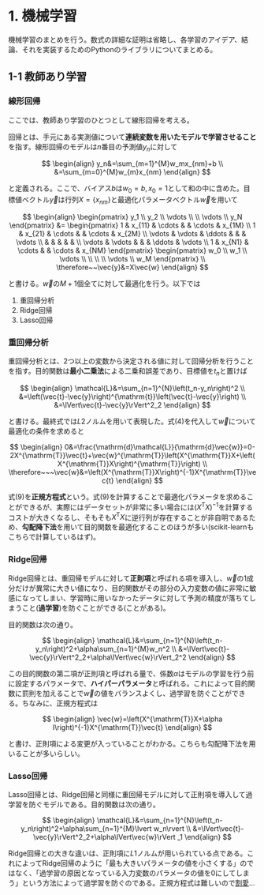 # 1. 機械学習

機械学習のまとめを行う。数式の詳細な証明は省略し、各学習のアイデア、結論、それを実装するためのPythonのライブラリについてまとめる。

## 1-1 教師あり学習

### **線形回帰**

ここでは、教師あり学習のひとつとして線形回帰を考える。

回帰とは、手元にある実測値について**連続変数を用いたモデルで学習させること**を指す。線形回帰のモデルは$n$番目の予測値$y_n$に対して

$$
\begin{align}
y_n&=\sum_{m=1}^{M}w_mx_{nm}+b \\
&=\sum_{m=0}^{M}w_{m}x_{nm}
\end{align}
$$

と定義される。ここで、バイアス$b$は$w_0=b,x_0=1$として和の中に含めた。目標値ベクトル$\vec{y}$は行列$X=\{x_{nm}\}$と最適化パラメータベクトル$\vec{w}$を用いて

$$
\begin{align}
    \begin{pmatrix}
        y_1 \\ y_2 \\ \vdots \\ \\ \vdots \\ y_N
    \end{pmatrix}
    &=
    \begin{pmatrix}
        1 & x_{11} & \cdots & & \cdots & x_{1M} \\
        1 & x_{21} & \cdots & & \cdots & x_{2M} \\
        \vdots & \vdots & \ddots & &        & \vdots \\
                &        &        & &        &        \\
        \vdots & \vdots &        & & \ddots & \vdots \\
        1 & x_{N1} & \cdots & & \cdots & x_{NM}
    \end{pmatrix}
    \begin{pmatrix}
        w_0 \\ w_1 \\ \vdots \\ \\ \\ \\ \vdots \\ w_M
    \end{pmatrix} \\
    \therefore~~\vec{y}&=X\vec{w}
\end{align}
$$

と書ける。$\vec{w}$の$M+1$個全てに対して最適化を行う。以下では

1. 重回帰分析
2. Ridge回帰
3. Lasso回帰

### 重回帰分析

重回帰分析とは、2つ以上の変数から決定される値に対して回帰分析を行うことを指す。目的関数は**最小二乗法**による二乗和誤差であり、目標値を$t_n$と置けば

$$
\begin{align}
    \mathcal{L}&=\sum_{n=1}^{N}\left(t_n-y_n\right)^2 \\
    &=\left(\vec{t}-\vec{y}\right)^{\mathrm{t}}\left(\vec{t}-\vec{y}\right) \\
    &=\lVert\vec{t}-\vec{y}\rVert^2_2
\end{align}
$$

と書ける。最終式では$L2$ノルムを用いて表現した。式(4)を代入して$\vec{w}$について最適化の条件を求めると

$$
\begin{align}
    0&=\frac{\mathrm{d}\mathcal{L}}{\mathrm{d}\vec{w}}=0-2X^{\mathrm{T}}\vec{t}+\vec{w}^{\mathrm{T}}\left(X^{\mathrm{T}}X+\left(X^{\mathrm{T}}X\right)^{\mathrm{T}}\right) \\
    \therefore~~~\vec{w}&=\left(X^{\mathrm{T}}X\right)^{-1}X^{\mathrm{T}}\vec{t}
\end{align}
$$

式(9)を**正規方程式**という。式(9)を計算することで最適化パラメータを求めることができるが、実際にはデータセットが非常に多い場合には$\left(X^{\mathrm{T}}X\right)^{-1}$を計算するコストが大きくなるし、そもそも$X^{\mathrm{T}}X$に逆行列が存在することが非自明であるため、**勾配降下法**を用いて目的関数を最適化することのほうが多い(scikit-learnもこちらで計算しているはず)。

### Ridge回帰

Ridge回帰とは、重回帰モデルに対して**正則項**と呼ばれる項を導入し、$\vec{w}$の1成分だけが異常に大きい値になり、目的関数がその部分の入力変数の値に非常に敏感になってしまい、学習時に用いなかったデータに対して予測の精度が落ちてしまうこと(**過学習**)を防ぐことができる(ことがある)。

目的関数は次の通り。

$$
\begin{align}
    \mathcal{L}&=\sum_{n=1}^{N}\left(t_n-y_n\right)^2+\alpha\sum_{n=1}^{M}w_n^2 \\
    &=\lVert\vec{t}-\vec{y}\rVert^2_2+\alpha\lVert\vec{w}\rVert_2^2
\end{align}
$$

この目的関数の第二項が正則項と呼ばれる量で、係数$\alpha$はモデルの学習を行う前に設定するパラメータで、**ハイパーパラメータ**と呼ばれる。これによって目的関数に罰則を加えることで$\vec{w}$の値をバランスよくし、過学習を防ぐことができる。ちなみに、正規方程式は

$$
\begin{align}
    \vec{w}=\left(X^{\mathrm{T}}X+\alpha I\right)^{-1}X^{\mathrm{T}}\vec{t}
\end{align}
$$

と書け、正則項による変更が入っていることがわかる。こちらも勾配降下法を用いることが多いらしい。

### Lasso回帰

Lasso回帰とは、Ridge回帰と同様に重回帰モデルに対して正則項を導入して過学習を防ぐモデルである。目的関数は次の通り。

$$
\begin{align}
    \mathcal{L}&=\sum_{n=1}^{N}\left(t_n-y_n\right)^2+\alpha\sum_{n=1}^{M}\lvert w_n\rvert \\
    &=\lVert\vec{t}-\vec{y}\rVert^2_2+\alpha\lVert\vec{w}\rVert _1
\end{align}
$$

Ridge回帰との大きな違いは、正則項に$L1$ノルムが用いられている点である。これによってRidge回帰のように「最も大きいパラメータの値を小さくする」のではなく、「過学習の原因となっている入力変数のパラメータの値を0にしてしまう」という方法によって過学習を防ぐのである。正規方程式は難しいので[割愛](https://qiita.com/torahirod/items/a79e255171709c777c3a)...